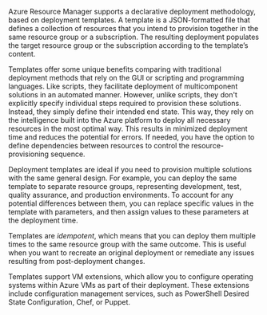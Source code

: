 Azure Resource Manager supports a declarative deployment methodology, based on deployment templates. A template is a JSON-formatted file that defines a collection of resources that you intend to provision together in the same resource group or a subscription. The resulting deployment populates the target resource group or the subscription according to the template’s content.

Templates offer some unique benefits comparing with traditional deployment methods that rely on the GUI or scripting and programming languages. Like scripts, they facilitate deployment of multicomponent solutions in an automated manner. However, unlike scripts, they don't explicitly specify individual steps required to provision these solutions. Instead, they simply define their intended end state. This way, they rely on the intelligence built into the Azure platform to deploy all necessary resources in the most optimal way. This results in minimized deployment time and reduces the potential for errors. If needed, you have the option to define dependencies between resources to control the resource-provisioning sequence.

Deployment templates are ideal if you need to provision multiple solutions with the same general design. For example, you can deploy the same template to separate resource groups, representing development, test, quality assurance, and production environments. To account for any potential differences between them, you can replace specific values in the template with parameters, and then assign values to these parameters at the deployment time.

Templates are *idempotent*, which means that you can deploy them multiple times to the same resource group with the same outcome. This is useful when you want to recreate an original deployment or remediate any issues resulting from post-deployment changes.

Templates support VM extensions, which allow you to configure operating systems within Azure VMs as part of their deployment. These extensions include configuration management services, such as PowerShell Desired State Configuration, Chef, or Puppet.

